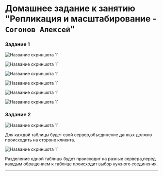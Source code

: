 # Домашнее задание к занятию "Репликация и масштабирование - `Согонов Алексей`"

### Задание 1

![Название скриншота 1](https://github.com/SogonovAN/RM-hw/blob/main/1.JPG)`

![Название скриншота 1](https://github.com/SogonovAN/RM-hw/blob/main/1.1.1.JPG)`

![Название скриншота 1](https://github.com/SogonovAN/RM-hw/blob/main/1.1.1.1.JPG)`

![Название скриншота 1](https://github.com/SogonovAN/RM-hw/blob/main/1.1.JPG)`

![Название скриншота 1](https://github.com/SogonovAN/RM-hw/blob/main/1.2.JPG)`

![Название скриншота 1](https://github.com/SogonovAN/RM-hw/blob/main/1.3.JPG)`

### Задание 2

![Название скриншота 1](https://github.com/SogonovAN/RM-hw/blob/main/2.1.JPG)`

Для каждой таблицы будет свой сервер,объединение данных должно происходить на стороне
клиента.

![Название скриншота 1](https://github.com/SogonovAN/RM-hw/blob/main/2.2.JPG)`

Разделение одной таблицы будет происходит на разные сервера,перед каждым обращением к таблице происходит выбор
нужного соединения.

---

